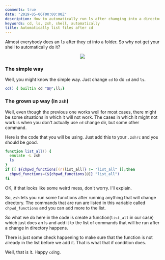 ```yaml
---
comments: true
date: "2019-05-06T00:00:00Z"
description: How to automatically run ls after changing into a directory in zsh
keywords: cd, ls, zsh, shell, automatically
title: Automatically list files after cd
---
```



Almost everybody does an `ls` after they `cd` into a folder.
So why not get your shell to automatically do it?

<p align="center">
  <img src="https://i.imgur.com/00UyQyj.png">
</p>

### The simple way

Well, you might know the simple way.
Just change `cd` to do `cd` and `ls`.

```zsh
cd() { builtin cd "$@";ll;}
```


### The grown up way (in `zsh`)

Well, even though the previous one works well for most cases, there might be some situations in which it will not work.
The cases in which it might not work is when you don't actually use `cd` change dir, but some other command.


Here is the code that you will be using. Just add this to your `.zshrc` and you should be good.

```zsh
function list_all() {
  emulate -L zsh
  ls
}
if [[ ${chpwd_functions[(r)list_all]} != "list_all" ]];then
  chpwd_functions=(${chpwd_functions[@]} "list_all")
fi
```

OK, if that looks like some weird mess, don't worry. I'll explain.

So, `zsh` lets you run some functions after running anything that will change directory.
The commands that are run are listed in this variable called `chpwd_functions` and you can add more to the list.

So what we do here in the code is create a function(`list_all` in our case) which just does an ls and add it to the list of commands
that will be run after a change in directory happens.

There is just some check happening to make sure that the function is not already in the list before we add it. That is
what that if condition does.

Well, that is it. Happy `cd`ing.
